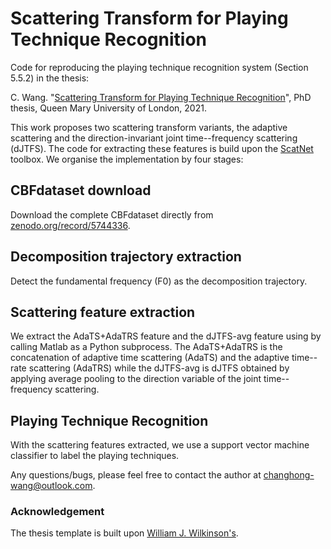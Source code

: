 # Scattering Transform for Playing Technique Recognition
Code for reproducing the playing technique recognition system (Section 5.5.2) in the thesis:

C. Wang. "[Scattering Transform for Playing Technique Recognition](https://qmro.qmul.ac.uk/xmlui/handle/123456789/76559)", PhD thesis, Queen Mary University of London, 2021.

This work proposes two scattering transform variants, the adaptive scattering and the direction-invariant joint time--frequency scattering (dJTFS). The code for extracting these features is build upon the [ScatNet](https://www.di.ens.fr/data/software/scatnet/) toolbox. We organise the implementation by four stages:

## CBFdataset download
Download the complete CBFdataset directly from [zenodo.org/record/5744336](https://zenodo.org/record/5744336).

## Decomposition trajectory extraction
Detect the fundamental frequency (F0) as the decomposition trajectory.

## Scattering feature extraction
We extract the AdaTS+AdaTRS feature and the dJTFS-avg feature using by calling Matlab as a Python subprocess. The AdaTS+AdaTRS is the concatenation of adaptive time scattering (AdaTS) and the adaptive time--rate scattering (AdaTRS) while the dJTFS-avg is dJTFS obtained by applying average pooling to the direction variable of the joint time--frequency scattering.

## Playing Technique Recognition
With the scattering features extracted, we use a support vector machine classifier to label the playing techniques.

Any questions/bugs, please feel free to contact the author at changhong-wang@outlook.com.

### Acknowledgement
The thesis template is built upon [William J. Wilkinson's](https://qmro.qmul.ac.uk/xmlui/bitstream/handle/123456789/61329/WILKINSON_W_J_PhD_Final_041019.pdf?sequence=2&isAllowed=y).
